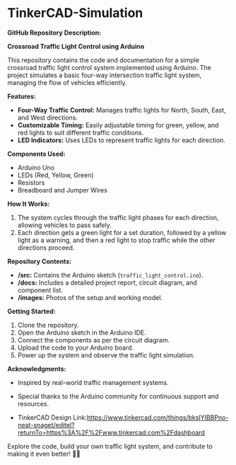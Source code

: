 # TinkerCAD-Simulation

**GitHub Repository Description:**

**Crossroad Traffic Light Control using Arduino**

This repository contains the code and documentation for a simple crossroad traffic light control system implemented using Arduino. The project simulates a basic four-way intersection traffic light system, managing the flow of vehicles efficiently.

**Features:**
- **Four-Way Traffic Control:** Manages traffic lights for North, South, East, and West directions.
- **Customizable Timing:** Easily adjustable timing for green, yellow, and red lights to suit different traffic conditions.
- **LED Indicators:** Uses LEDs to represent traffic lights for each direction.

**Components Used:**
- Arduino Uno
- LEDs (Red, Yellow, Green)
- Resistors
- Breadboard and Jumper Wires

**How It Works:**
1. The system cycles through the traffic light phases for each direction, allowing vehicles to pass safely.
2. Each direction gets a green light for a set duration, followed by a yellow light as a warning, and then a red light to stop traffic while the other directions proceed.

**Repository Contents:**
- **/src:** Contains the Arduino sketch (`traffic_light_control.ino`).
- **/docs:** Includes a detailed project report, circuit diagram, and component list.
- **/images:** Photos of the setup and working model.

**Getting Started:**
1. Clone the repository.
2. Open the Arduino sketch in the Arduino IDE.
3. Connect the components as per the circuit diagram.
4. Upload the code to your Arduino board.
5. Power up the system and observe the traffic light simulation.

**Acknowledgments:**
- Inspired by real-world traffic management systems.
- Special thanks to the Arduino community for continuous support and resources.

- TinkerCAD Design Link:https://www.tinkercad.com/things/bksIYIBBPno-neat-snaget/editel?returnTo=https%3A%2F%2Fwww.tinkercad.com%2Fdashboard

Explore the code, build your own traffic light system, and contribute to making it even better! 🚦🚗
